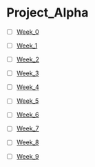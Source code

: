 # Project_Alpha


- [ ] [Week_0](https://github.com/rcacfs/Project_Alpha/blob/main/week_0.md)

- [ ] [Week_1](https://github.com/rcacfs/Project_Alpha/blob/main/week_1.md)

- [ ] [Week_2](https://github.com/rcacfs/Project_Alpha/blob/main/week_2.md)

- [ ] [Week_3](https://github.com/rcacfs/Project_Alpha/blob/main/week_3.md)

- [ ] [Week_4](https://github.com/rcacfs/Project_Alpha/blob/main/week_4.md)

- [ ] [Week_5](https://github.com/rcacfs/Project_Alpha/blob/main/week_5.md)

- [ ] [Week_6](https://github.com/rcacfs/Project_Alpha/blob/main/week_6.md)

- [ ] [Week_7](https://github.com/rcacfs/Project_Alpha/blob/main/week_7.md)

- [ ] [Week_8](https://github.com/rcacfs/Project_Alpha/blob/main/week_8.md)

- [ ] [Week_9](https://github.com/rcacfs/Project_Alpha/blob/main/week_9.md)
